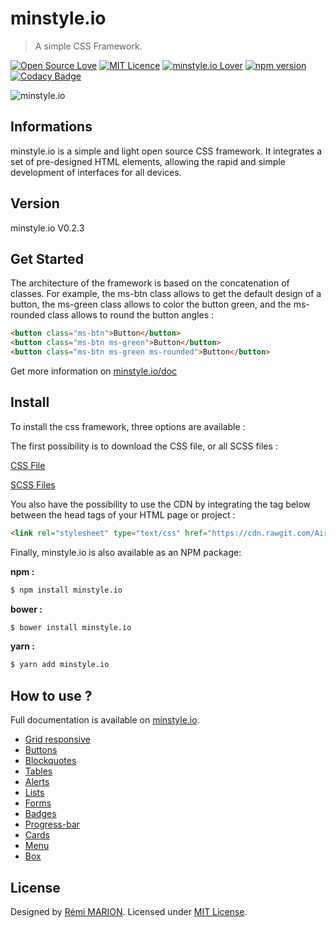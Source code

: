 # minstyle.io

> A simple CSS Framework.

[![Open Source Love](https://badges.frapsoft.com/os/v1/open-source.svg?v=103)](https://github.com/Airmime/ReaDAT)
[![MIT Licence](https://badges.frapsoft.com/os/mit/mit.svg?v=103)](https://opensource.org/licenses/mit-license.php)
[![minstyle.io Lover](https://img.shields.io/badge/minstyle.io-Lover-eb5a82.svg)](https://minstyle.io)
[![npm version](https://badge.fury.io/js/minstyle.io.svg)](https://badge.fury.io/js/minstyle.io)
[![Codacy Badge](https://api.codacy.com/project/badge/Grade/288674d06fe449ddaece13d6614cc5a4)](https://www.codacy.com/app/Airmime/minstyle.io?utm_source=github.com&amp;utm_medium=referral&amp;utm_content=Airmime/minstyle.io&amp;utm_campaign=Badge_Grade)

![minstyle.io](https://image.noelshack.com/fichiers/2018/30/1/1532343771-coding.gif)

## Informations
minstyle.io is a simple and light open source CSS framework. It integrates a set of pre-designed HTML elements, allowing the rapid and simple development of interfaces for all devices.

## Version
minstyle.io V0.2.3

## Get Started

The architecture of the framework is based on the concatenation of classes. For example, the ms-btn class allows to get the default design of a button, the ms-green class allows to color the button green, and the ms-rounded class allows to round the button angles :

```html
<button class="ms-btn">Button</button>
<button class="ms-btn ms-green">Button</button>
<button class="ms-btn ms-green ms-rounded">Button</button>
```

Get more information on [minstyle.io/doc](https://minstyle.io/doc) 

## Install

To install the css framework, three options are available :

The first possibility is to download the CSS file, or all SCSS files :

[CSS File](https://github.com/Airmime/minstyle.io/blob/master/css/minstyle.io.css)

[SCSS Files](https://github.com/Airmime/minstyle.io/tree/master/css/scss)

You also have the possibility to use the CDN by integrating the tag below between the head tags of your HTML page or project :

```html
<link rel="stylesheet" type="text/css" href="https://cdn.rawgit.com/Airmime/minstyle.io/d2280724/css/minstyle.io.css">
```

Finally, minstyle.io is also available as an NPM package:

**npm :**

```sh
$ npm install minstyle.io
```

**bower :**

```sh
$ bower install minstyle.io
```

**yarn :**

```sh
$ yarn add minstyle.io
```

## How to use ?

Full documentation is available on [minstyle.io](https://minstyle.io).

* [Grid responsive](https://minstyle.io/doc/grid-responsive) 
* [Buttons](https://minstyle.io/doc/buttons) 
* [Blockquotes](https://minstyle.io/doc/blockquotes) 
* [Tables](https://minstyle.io/doc/tables) 
* [Alerts](https://minstyle.io/doc/alerts) 
* [Lists](https://minstyle.io/doc/lists) 
* [Forms](https://minstyle.io/doc/forms) 
* [Badges](https://minstyle.io/doc/badges) 
* [Progress-bar](https://minstyle.io/doc/progress-bar) 
* [Cards](https://minstyle.io/doc/cards) 
* [Menu](https://minstyle.io/doc/menu) 
* [Box](https://minstyle.io/doc/box) 

## License

Designed by [Rémi MARION](https://remi-marion.fr). Licensed under [MIT License](https://github.com/Airmime/minstyle.io/blob/master/LICENSE).
